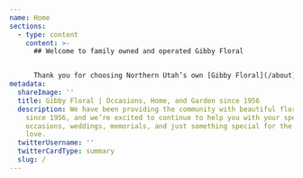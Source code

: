 ```yaml
---
name: Home
sections:
  - type: content
    content: >-
      ## Welcome to family owned and operated Gibby Floral


      Thank you for choosing Northern Utah’s own [Gibby Floral](/about) for your floral needs. We are a full-service floral shop that offers same-day walk-in service, scheduled pick-up service, and scheduled delivery within Weber county and surrounding areas. We look forward to designing your perfect arrangement for any occasion.
metadata:
  shareImage: ''
  title: Gibby Floral | Occasions, Home, and Garden since 1956
  description: We have been providing the community with beautiful floral designs
    since 1956, and we’re excited to continue to help you with your special
    occasions, weddings, memorials, and just something special for the one you
    love.
  twitterUsername: ''
  twitterCardType: summary
  slug: /
---
```

